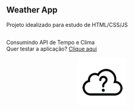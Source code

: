 ## Weather App
Projeto idealizado para estudo de HTML/CSS/JS 
##
Consumindo API de Tempo e Clima
<br>
Quer testar a aplicação? [Clique aqui](https://luizvictorhl.github.io/weather-app/)


<p align="center">
  <img alt="Logo do projeto" src="./icons/unknown.png" />
</p>
